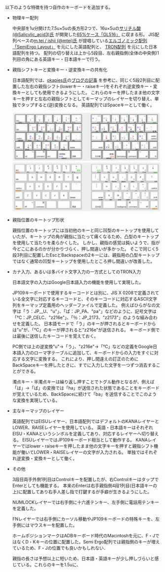 以下のような特徴を持つ自作のキーボードを追加する。

* 物理キー配列

  中央部を1u分開けた7.5u×5uの長方形2つで、16u×5uの[サリチル酸(@Salicylic_acid3)氏](https://salicylic-acid3.hatenablog.com/about) が開発した[65%ケース「GL516」](https://salicylic-acid3.hatenablog.com/entry/gl516-introduction) に収まる形。
JIS配列ベースの[m.tei / ishii (@mtei)氏](https://github.com/mtei) が提唱している[エルゴノミック配列「SemiErgo Layout」](https://github.com/mtei/SemiErgo_Layout) を元にした英語配列と、 [TRON配列](https://www.personal-media.co.jp/utronkb/tron-layout.html) を元にした日本語配列を持つ。
配列の切り替えは上から5段目、左右親指側(全体の中央側)1列目の角にある英語キー・日本語キーで行う。

* 親指シフトキーと変換キー・逆変換キーの共有化

  日本語配列では、[okapies氏](https://github.com/okapies)の[ブログの記事](https://okapies.hateblo.jp/entry/2019/02/02/133953) を参考に、同じく5段2列目に配置した左右の親指シフト(lowerキー・raiseキー)をそれぞれ逆変換キー・変換キーとしても使用できるようにした。
これらのキーを押したまま他の文字キーを押すと左右の親指シフトとしてキーマップのレイヤーを切り替え、単独でタップすると(逆)変換となる。
英語配列ではSpaceキーとして働く。

  ![日本語配列の画像](set68-nihongo6.png)
  ![英語配列の画像](set68-eigo.png)
  
* 親指位置のキートップ形状

  親指位置のキートップには当初他のキーと同じ凹型のキートップを使用していたが、キートップの角が親指に当たって痛くなるため、凸型のキートップを使用して当たりを柔らかくした。
しかし、親指の感覚は鈍いようで、指が今どこにあるのかが分かりづらく、押し間違いが多かった。
そこで同じく5段3列目に配置したEscとBackspaceの2キーには、親指用の凸型キートップではなく通常の凹型キートップを使用したところ押し間違いが改善した。

* カナ入力、あるいは多バイト文字入力の一方式としてのTRON入力

  日本語文字の入力はGoogle日本語入力の機能を使用して実現した。

  JP109キーボードで使用するキーコードとは別に、JIS X 0208で定義されている全文字に対応するキーコードと、そのキーコードに対応するASCII文字列をキーマップ定義用のヘッダーファイルで定義した。
例えばひらがなの文字は「う：JP__U、"u"」、「ぱ：JP_PA、"pa"」などのように、記号文字は「℃：JP_CELC、"z216e"」、「％：JP_2173、"z2173"」のような組み合わせを定義した。
日本語モードで「う」のキーが押されるとキーボードからは"u"が、「℃」のキーが押されると"z216e"が送信される。
キーボード側では最後に送信したキーコードを覚えておく。

  PC側では上の逆変換"u"→「う」、"z216e"→「℃」などの定義をGoogle日本語入力のローマ字テーブルに追加して、キーボードからの入力をすぐに対応する文字に変換する。
これにより、押し間違えの訂正のためにBackSpaceキーを押したときに、すでに入力した文字を一つずつ消去することができる。

  濁点キー・半濁点キーは繰り返し押すことでトグル動作となるが、例えば「は」→「ば」の変換では「ha」が送信された状態であることをキーボードが覚えているため、BackSpaceに続けて「ba」を送信することでこのような変換を実現している。

* 主なキーマップのレイヤー

  英語配列ではEISUレイヤー、日本語配列ではデフォルトのKANAレイヤーとLOWER、RAISEレイヤーを使用している。
英語・日本語キーはそれぞれEISU・KANAというシンボルを定義してあり、対応するレイヤーへ切り替える。
EISUレイヤーではJP109キーボード相当として動作する。
KANAレイヤーではlower・raiseキーを押したまま他の文字キーを押すと親指シフト機能が働いてLOWER・RAISEレイヤーの文字が入力される。
単独ではそれぞれ逆変換・変換キーとして働く。

* その他

  3段目両手外側1列目はControlキーを配置したが、右ControlキーはタップでEnterとしても機能する。
本来のEnterは右手親指側4段1列目(日本語キーの上)に配置してあり右手人差し指で打鍵するが手癖が生きるようにした。

  NUMLOCKレイヤーでは右手側に十六進テンキー、左手側に電話用テンキーを定義した。

  FNレイヤーでは右手側にカーソル移動やJP109キーボードの特殊キーを、左手側にはマウスキーを配置した。

  ホームポジションマークはADBキーボード時代のMacintoshを元に、F・JではなくD・Kキーの位置に配置した。Semi Ergo配列では親指側のキーが増えているため、F・Jの位置でも良いかもしれない．

  親指の長さは予想以上に短いため、日本語・英語キーが少し押しづらいと感じている。これらのキーを1.5uに、
